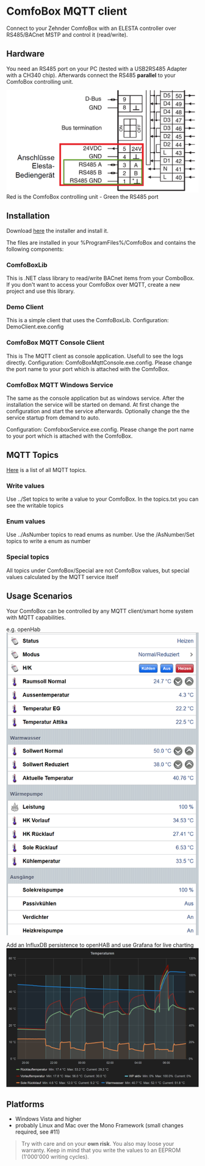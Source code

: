 # ComfoBox MQTT client
 
Connect to your Zehnder ComfoBox with an ELESTA controller over RS485/BACnet MSTP and control it (read/write).

## Hardware
You need an RS485 port on your PC (tested with a USB2RS485 Adapter with a CH340 chip).
Afterwards connect the RS485 **parallel** to your ComfoBox controlling unit.

![Connect to the red marked pins](/docs/images/Elesta.png)
Red is the ComfoBox controlling unit - Green the RS485 port

## Installation

Download [here](https://github.com/RF77/comfobox-mqtt/releases) the installer and install it.

The files are installed in your %ProgramFiles%/ComfoBox and contains the following components:

### ComfoBoxLib

This is .NET class library to read/write BACnet items from your ComboBox. If you don't want to access your ComfoBox over MQTT, create a new project and use this library.

### Demo Client

This is a simple client that uses the ComfoBoxLib.
Configuration: DemoClient.exe.config

### ComfoBox MQTT Console Client

This is The MQTT client as console application. Usefull to see the logs directly.
Configuration: ComfoBoxMqttConsole.exe.config. Please change the port name to your port which is attached with the ComfoBox.

### ComfoBox MQTT Windows Service

The same as the console application but as windows service. After the installation the service will be started on demand. At first change the configuration and start the service afterwards. Optionally change the the service startup from demand to auto.

Configuration: ComfoboxService.exe.config. Please change the port name to your port which is attached with the ComfoBox.

## MQTT Topics

[Here](https://rawgit.com/RF77/comfobox-mqtt/master/docs/topics.txt) is a list of all MQTT topics.

### Write values
Use ../Set topics to write a value to your ComfoBox. In the topics.txt you can see the writable topics

### Enum values
Use ../AsNumber topics to read enums as number. Use the /AsNumber/Set topics to write a enum as number

### Special topics
All topics under ComfoBox/Special are not ComfoBox values, but special values calculated by the MQTT service itself

## Usage Scenarios

Your ComfoBox can be controlled by any MQTT client/smart home system with MQTT capabilities.

e.g. openHab
![openHAB](/docs/images/openHAB.png)

Add an InfluxDB persistence to openHAB and use Grafana for live charting
![Grafana](/docs/images/Grafana.png)

## Platforms
* Windows Vista and higher
* probably Linux and Mac over the Mono Framework (small changes required, see #11)

>Try with care and on your **own risk**. You also may loose your warranty.
>Keep in mind that you write the values to an EEPROM (1'000'000 writing cycles).
